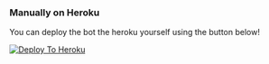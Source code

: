 ### Manually on Heroku

You can deploy the bot the heroku yourself using the button below!

[![Deploy To Heroku](https://www.herokucdn.com/deploy/button.svg)](https://dashboard.heroku.com/new?button-url=https%3A%2F%2Fgithub.com%2Flindasmith03%2FBotsApp%2Ftree%2Fmain&template=https%3A%2F%2Fgithub.com%2Flindasmith03%2FBotsApp%2Ftree%2Fmainhttps://dashboard.heroku.com/new?button-url=https%3A%2F%2Fgithub.com%2Flindasmith03%2FBotsApp%2Ftree%2Fmain&template=https%3A%2F%2Fgithub.com%2Flindasmith03%2FBotsApp%2Ftree%2Fmain)
